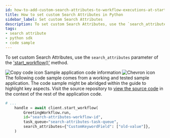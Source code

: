 ```yaml
---
id: how-to-add-custom-search-attributes-to-workflow-executions-at-start-time-in-python
title: How to set custom Search Attributes in Python
sidebar_label: Set custom Search Attributes
description: To set custom Search Attributes, use the `search_attributes` parameter of 'start_workflow()'.
tags:
- search attribute
- python sdk
- code sample
---
```


<!-- DO NOT EDIT THIS FILE DIRECTLY.
THIS FILE IS GENERATED from https://github.com/temporalio/documentation-samples-python/blob/develop-patching/your_visibility/starter_dacx.py. -->

To set custom Search Attributes, use the `search_attributes` parameter of the ['start_workflow()'](https://python.temporal.io/temporalio.client.Client.html#start_workflow) method.

<div class="copycode-notice-container"><div class="copycode-notice"><img data-style="copycode-icon" src="/icons/copycode.png" alt="Copy code icon" /> Sample application code information <img id="i-cbd3833e-24fc-4b47-ab72-c3dc398e68f2" data-event="clickable-copycode-info" data-style="chevron-icon" src="/icons/chevron.png" alt="Chevron icon" /></div><div id="copycode-info-cbd3833e-24fc-4b47-ab72-c3dc398e68f2" class="copycode-info">The following code sample comes from a working and tested sample application. The code sample might be abridged within the guide to highlight key aspects. Visit the source repository to <a href="https://github.com/temporalio/documentation-samples-python/blob/develop-patching/your_visibility/starter_dacx.py">view the source code</a> in the context of the rest of the application code.</div></div>

```python
# ...
    handle = await client.start_workflow(
        GreetingWorkflow.run,
        id="search-attributes-workflow-id",
        task_queue="search-attributes-task-queue",
        search_attributes={"CustomKeywordField": ["old-value"]},
    )
```
